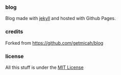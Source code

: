 ### blog
Blog made with [jekyll](http://jekyllrb.com) and hosted with Github Pages.

### credits
Forked from https://github.com/getmicah/blog

### license
All this stuff is under the [MIT License](https://raw.githubusercontent.com/getmicah/getmicah.github.io/master/LICENSE)

